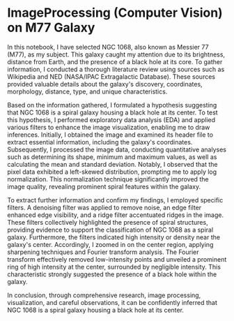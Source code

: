 # ImageProcessing (Computer Vision) on M77 Galaxy

In this notebook, I have selected NGC 1068, also known as Messier 77 (M77), as my subject. This galaxy caught my attention due to its brightness, distance
 from Earth, and the presence of a black hole at its core. To gather information, I conducted a thorough literature review using sources such as Wikipedia and NED
 (NASA/IPAC Extragalactic Database). These sources provided valuable details about the galaxy's discovery, coordinates, morphology, distance, type, and unique characteristics.

Based on the information gathered, I formulated a hypothesis suggesting that NGC 1068 is a spiral galaxy housing a black hole at its center. To test this hypothesis, I
performed exploratory data analysis (EDA) and applied various filters to enhance the image visualization, enabling me to draw inferences. Initially, I obtained the image and
examined its header file to extract essential information, including the galaxy's coordinates. Subsequently, I processed the image data, conducting quantitative analyses such
 as determining its shape, minimum and maximum values, as well as calculating the mean and standard deviation. Notably, I observed that the pixel data exhibited a left-skewed
  distribution, prompting me to apply log normalization. This normalization technique significantly improved the image quality, revealing prominent spiral features within the
   galaxy.

To extract further information and confirm my findings, I employed specific filters. A denoising filter was applied to remove noise, an edge filter enhanced edge visibility,
 and a ridge filter accentuated ridges in the image. These filters collectively highlighted the presence of spiral structures, providing evidence to support the classification
  of NGC 1068 as a spiral galaxy. Furthermore, the filters indicated high intensity or density near the galaxy's center. Accordingly, I zoomed in on the center region, applying
   sharpening techniques and Fourier transform analysis. The Fourier transform effectively removed low-intensity points and unveiled a prominent ring of high intensity at the
   center, surrounded by negligible intensity. This characteristic strongly suggested the presence of a black hole within the galaxy.

In conclusion, through comprehensive research, image processing, visualization, and careful observations, it can be confidently inferred that NGC 1068 is a spiral galaxy
housing a black hole at its center.
